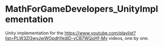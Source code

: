 # MathForGameDevelopers_UnityImplementation

Unity implementation for the https://www.youtube.com/playlist?list=PLW3Zl3wyJwWOpdhYedlD-yCB7WQoHf-My videos, one by one. 
